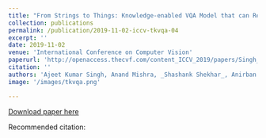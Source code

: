 ```yaml
---
title: "From Strings to Things: Knowledge-enabled VQA Model that can Read and Reason"
collection: publications
permalink: /publication/2019-11-02-iccv-tkvqa-04
excerpt: ''
date: 2019-11-02
venue: 'International Conference on Computer Vision'
paperurl: 'http://openaccess.thecvf.com/content_ICCV_2019/papers/Singh_From_Strings_to_Things_Knowledge-Enabled_VQA_Model_That_Can_Read_ICCV_2019_paper.pdf'
citation: ''
authors: 'Ajeet Kumar Singh, Anand Mishra, _Shashank Shekhar_, Anirban Chakraborty'
image: '/images/tkvqa.png' 

---
```


[Download paper here](http://openaccess.thecvf.com/content_ICCV_2019/papers/Singh_From_Strings_to_Things_Knowledge-Enabled_VQA_Model_That_Can_Read_ICCV_2019_paper.pdf)

Recommended citation: 
